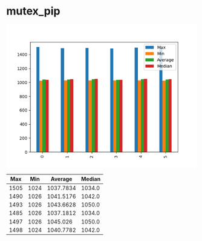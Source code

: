 # mutex_pip
![mutex_pip](mutex_pip.png)

| Max  | Min  | Average   | Median |
| ---- | ---- | --------- | ------ |
| 1505 | 1024 | 1037.7834 | 1034.0 |
| 1490 | 1026 | 1041.5176 | 1042.0 |
| 1493 | 1026 | 1043.6628 | 1050.0 |
| 1485 | 1026 | 1037.1812 | 1034.0 |
| 1497 | 1026 | 1045.026  | 1050.0 |
| 1498 | 1024 | 1040.7782 | 1042.0 |
